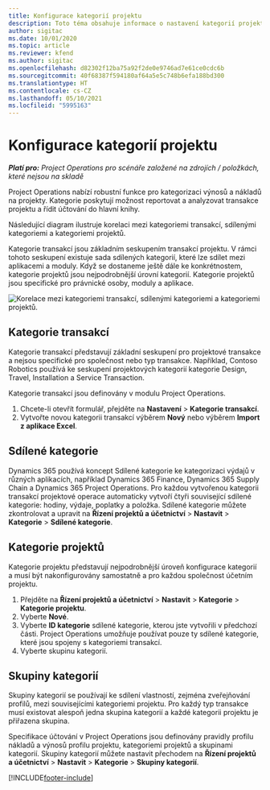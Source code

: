 ```yaml
---
title: Konfigurace kategorií projektu
description: Toto téma obsahuje informace o nastavení kategorií projektu.
author: sigitac
ms.date: 10/01/2020
ms.topic: article
ms.reviewer: kfend
ms.author: sigitac
ms.openlocfilehash: d82302f12ba75a92f2de0e9746ad7e61ce0cdc6b
ms.sourcegitcommit: 40f68387f594180af64a5e5c748b6efa188bd300
ms.translationtype: HT
ms.contentlocale: cs-CZ
ms.lasthandoff: 05/10/2021
ms.locfileid: "5995163"
---
```

# <a name="configure-project-categories"></a>Konfigurace kategorií projektu

_**Platí pro:** Project Operations pro scénáře založené na zdrojích / položkách, které nejsou na skladě_

Project Operations nabízí robustní funkce pro kategorizaci výnosů a nákladů na projekty. Kategorie poskytují možnost reportovat a analyzovat transakce projektu a řídit účtování do hlavní knihy.

Následující diagram ilustruje korelaci mezi kategoriemi transakcí, sdílenými kategoriemi a kategoriemi projektů. 

Kategorie transakcí jsou základním seskupením transakcí projektu. V rámci tohoto seskupení existuje sada sdílených kategorií, které lze sdílet mezi aplikacemi a moduly. Když se dostaneme ještě dále ke konkrétnostem, kategorie projektů jsou nejpodrobnější úrovní kategorií. Kategorie projektů jsou specifické pro právnické osoby, moduly a aplikace.

![Korelace mezi kategoriemi transakcí, sdílenými kategoriemi a kategoriemi projektů.](media/project-categories.png)

## <a name="transaction-categories"></a>Kategorie transakcí

Kategorie transakcí představují základní seskupení pro projektové transakce a nejsou specifické pro společnost nebo typ transakce. Například, Contoso Robotics používá ke seskupení projektových kategorií kategorie Design, Travel, Installation a Service Transaction.

Kategorie transakcí jsou definovány v modulu Project Operations. 
1. Chcete-li otevřít formulář, přejděte na **Nastavení** \> **Kategorie transakcí**. 
2. Vytvořte novou kategorii transakcí výběrem **Nový** nebo výběrem **Import z aplikace Excel**.

## <a name="shared-categories"></a>Sdílené kategorie

Dynamics 365 používá koncept Sdílené kategorie ke kategorizaci výdajů v různých aplikacích, například Dynamics 365 Finance, Dynamics 365 Supply Chain a Dynamics 365 Project Operations. Pro každou vytvořenou kategorii transakcí projektové operace automaticky vytvoří čtyři související sdílené kategorie: hodiny, výdaje, poplatky a položka. Sdílené kategorie můžete zkontrolovat a upravit na **Řízení projektů a účetnictví** \> **Nastavit** \> **Kategorie** \> **Sdílené kategorie**.

## <a name="project-categories"></a>Kategorie projektů

Kategorie projektu představují nejpodrobnější úroveň konfigurace kategorií a musí být nakonfigurovány samostatně a pro každou společnost účetním projektu.

1. Přejděte na **Řízení projektů a účetnictví** \> **Nastavit** \> **Kategorie** \> **Kategorie projektu**.
2. Vyberte **Nové**.
3. Vyberte **ID kategorie** sdílené kategorie, kterou jste vytvořili v předchozí části. Project Operations umožňuje používat pouze ty sdílené kategorie, které jsou spojeny s kategoriemi transakcí.
4. Vyberte skupinu kategorií.

## <a name="category-groups"></a>Skupiny kategorií

Skupiny kategorií se používají ke sdílení vlastností, zejména zveřejňování profilů, mezi souvisejícími kategoriemi projektu. Pro každý typ transakce musí existovat alespoň jedna skupina kategorií a každé kategorii projektu je přiřazena skupina.

Specifikace účtování v Project Operations jsou definovány pravidly profilu nákladů a výnosů profilu projektu, kategoriemi projektů a skupinami kategorií. Skupiny kategorií můžete nastavit přechodem na **Řízení projektů a účetnictví** \> **Nastavit** \> **Kategorie** \> **Skupiny kategorií**.


[!INCLUDE[footer-include](../includes/footer-banner.md)]